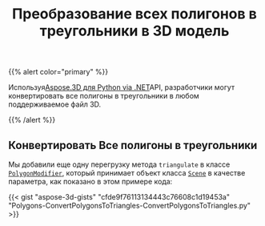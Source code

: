 ﻿---
title: Преобразование всех полигонов в треугольники в 3D модель
type: docs
weight: 10
url: /ru/python-net/convert-all-polygons-to-triangles-in-3d-model/
description: Используя Aspose.3D для Python via .NET API, разработчики могут преобразовать все полигоны в треугольники в любом поддерживаемое файл 3D.
---
{{% alert color="primary" %}}

Используя[Aspose.3D для Python via .NET](http://products.aspose.com/3d/net)API, разработчики могут конвертировать все полигоны в треугольники в любом поддерживаемое файл 3D.

{{% /alert %}}
## **Конвертировать Все полигоны в треугольники**
Мы добавили еще одну перегрузку метода `triangulate` в классе [`PolygonModifier`](https://reference.aspose.com/3d/net/aspose.threed.entities/polygonmodifier), который принимает объект класса [`Scene`](https://reference.aspose.com/3d/net/aspose.threed/scene) в качестве параметра, как показано в этом примере кода:

{{< gist "aspose-3d-gists" "cfde9f76113134443c76608c1d19453a" "Polygons-ConvertPolygonsToTriangles-ConvertPolygonsToTriangles.py" >}}
